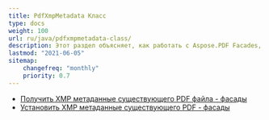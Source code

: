 ```yaml
---
title: PdfXmpMetadata Класс
type: docs
weight: 100
url: ru/java/pdfxmpmetadata-class/
description: Этот раздел объясняет, как работать с Aspose.PDF Facades, используя PdfXmpMetadata Класс.
lastmod: "2021-06-05"
sitemap:
    changefreq: "monthly"
    priority: 0.7
---
```


- [Получить XMP метаданные существующего PDF файла - фасады](/pdf/java/get-xmp-metadata/)
- [Установить XMP метаданные существующего PDF - фасады](/pdf/java/set-xmp-metadata/)